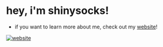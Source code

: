 <h1>hey, i'm shinysocks!</h1>

- if you want to learn more about me, check out my [website](https://shinysocks.net)! 

<a href="https://shinysocks.net" target="_blank">
  <img alt="website" src="https://img.shields.io/website?down_color=%23f38ba8&down_message=down&label=shinysocks.net&up_color=%23a6e3a1&up_message=up&url=https%3A%2F%2Fshinysocks.net&style=for-the-badge">
</a>
